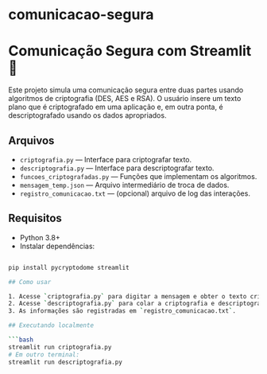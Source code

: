 # comunicacao-segura

# Comunicação Segura com Streamlit 🔐

Este projeto simula uma comunicação segura entre duas partes usando algoritmos de criptografia (DES, AES e RSA). O usuário insere um texto plano que é criptografado em uma aplicação e, em outra ponta, é descriptografado usando os dados apropriados.

## Arquivos
- `criptografia.py` — Interface para criptografar texto.
- `descriptografia.py` — Interface para descriptografar texto.
- `funcoes_criptografadas.py` — Funções que implementam os algoritmos.
- `mensagem_temp.json` — Arquivo intermediário de troca de dados.
- `registro_comunicacao.txt` — (opcional) arquivo de log das interações.

## Requisitos
- Python 3.8+
- Instalar dependências:
```bash

pip install pycryptodome streamlit

## Como usar

1. Acesse `criptografia.py` para digitar a mensagem e obter o texto criptografado.
2. Acesse `descriptografia.py` para colar a criptografia e descriptografar.
3. As informações são registradas em `registro_comunicacao.txt`.

## Executando localmente

```bash
streamlit run criptografia.py
# Em outro terminal:
streamlit run descriptografia.py

